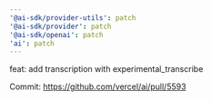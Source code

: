 ```yaml
---
'@ai-sdk/provider-utils': patch
'@ai-sdk/provider': patch
'@ai-sdk/openai': patch
'ai': patch
---
```


feat: add transcription with experimental_transcribe

Commit: https://github.com/vercel/ai/pull/5593
